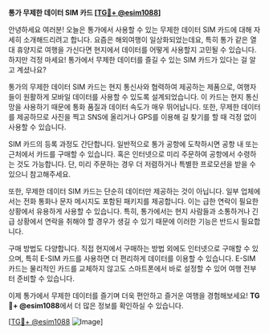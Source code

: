 **통가 무제한 데이터 SIM 카드 [[TG💪+ @esim1088](https://t.me/s/esim1088)]**

안녕하세요 여러분! 오늘은 통가에서 사용할 수 있는 무제한 데이터 SIM 카드에 대해 자세히 소개해드리려고 합니다. 요즘은 해외여행이 일상화되었는데요, 특히 통가 같은 열대 휴양지로 여행을 가신다면 현지에서 데이터를 어떻게 사용할지 고민될 수 있습니다. 하지만 걱정 마세요! 통가에서 무제한 데이터를 즐길 수 있는 SIM 카드가 있다는 걸 알고 계셨나요?

통가의 무제한 데이터 SIM 카드는 현지 통신사와 협력하여 제공하는 제품으로, 여행자들이 원활하게 모바일 데이터를 사용할 수 있도록 설계되었습니다. 이 카드는 현지 통신망을 사용하기 때문에 통화 품질과 데이터 속도가 매우 뛰어납니다. 또한, 무제한 데이터를 제공하므로 사진을 찍고 SNS에 올리거나 GPS를 이용해 길 찾기를 할 때 걱정 없이 사용할 수 있습니다.

SIM 카드의 등록 과정도 간단합니다. 일반적으로 통가 공항에 도착하시면 공항 내 또는 근처에서 카드를 구매할 수 있습니다. 혹은 인터넷으로 미리 주문하여 공항에서 수령하는 것도 가능합니다. 단, 미리 주문하는 경우 더 저렴하거나 특별한 프로모션을 받을 수 있으니 참고해주세요.

또한, 무제한 데이터 SIM 카드는 단순히 데이터만 제공하는 것이 아닙니다. 일부 업체에서는 전화 통화나 문자 메시지도 포함된 패키지를 제공합니다. 이는 급한 연락이 필요한 상황에서 유용하게 사용할 수 있습니다. 특히, 통가에서는 현지 사람들과 소통하거나 긴급 상황에서 연락을 취해야 할 경우가 생길 수 있기 때문에 이러한 기능은 반드시 필요합니다.

구매 방법도 다양합니다. 직접 현지에서 구매하는 방법 외에도 인터넷으로 구매할 수 있으며, 특히 E-SIM 카드를 사용하면 더 편리하게 데이터를 이용할 수 있습니다. E-SIM 카드는 물리적인 카드를 교체하지 않고도 스마트폰에서 바로 설정할 수 있어 여행 전부터 준비할 수 있습니다.

이제 통가에서 무제한 데이터를 즐기며 더욱 편안하고 즐거운 여행을 경험해보세요! **TG💪+ @esim1088**에서 더 많은 정보를 확인하실 수 있습니다.

[[TG💪+ @esim1088](https://t.me/s/esim1088) ![Image](https://i.postimg.cc/Y0z9fWf4/image.png)]